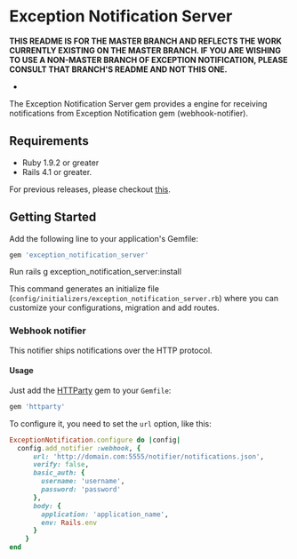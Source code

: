 # Exception Notification Server

**THIS README IS FOR THE MASTER BRANCH AND REFLECTS THE WORK CURRENTLY EXISTING ON THE MASTER BRANCH. IF YOU ARE WISHING TO USE A NON-MASTER BRANCH OF EXCEPTION NOTIFICATION, PLEASE CONSULT THAT BRANCH'S README AND NOT THIS ONE.**

-

The Exception Notification Server gem provides a engine for receiving notifications from Exception Notification gem (webhook-notifier).


## Requirements

* Ruby 1.9.2 or greater
* Rails 4.1 or greater.

For previous releases, please checkout [this](#versions).


## Getting Started

Add the following line to your application's Gemfile:

```ruby
gem 'exception_notification_server'
```

Run 
rails g exception_notification_server:install

This command generates an initialize file (`config/initializers/exception_notification_server.rb`) where you can customize your configurations, migration and add routes.

### Webhook notifier

This notifier ships notifications over the HTTP protocol.

#### Usage

Just add the [HTTParty](https://github.com/jnunemaker/httparty) gem to your `Gemfile`:

```ruby
gem 'httparty'
```

To configure it, you need to set the `url` option, like this:

```ruby
ExceptionNotification.configure do |config|
  config.add_notifier :webhook, {
      url: 'http://domain.com:5555/notifier/notifications.json',
      verify: false,
      basic_auth: {
        username: 'username',
        password: 'password'
      },
      body: {
        application: 'application_name',
        env: Rails.env
      }
    }
end
```
